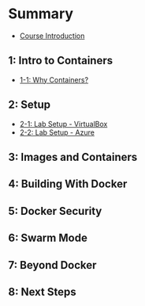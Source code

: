 # Summary

* [Course Introduction](README.md)

## 1: Intro to Containers

* [1-1: Why Containers?](1-intro/1-1_why-containers.md)

## 2: Setup

* [2-1: Lab Setup - VirtualBox](2-1_lab-virtualbox.md)
* [2-2: Lab Setup - Azure](2-2_lab-azure.md)

## 3: Images and Containers

## 4: Building With Docker

## 5: Docker Security

## 6: Swarm Mode

## 7: Beyond Docker

## 8: Next Steps

